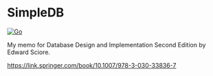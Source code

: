 # SimpleDB

[![Go](https://github.com/tyabu12/simpledb/actions/workflows/go.yml/badge.svg)](https://github.com/tyabu12/simpledb/actions/workflows/go.yml)

My memo for Database Design and Implementation Second Edition by Edward Sciore.

<https://link.springer.com/book/10.1007/978-3-030-33836-7>
